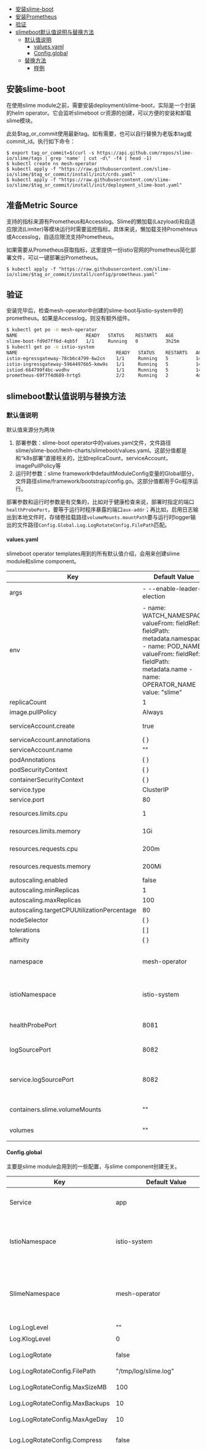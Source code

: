- [安装slime-boot](#安装slime-boot)
- [安装Prometheus](#安装prometheus)
- [验证](#验证)
- [slimeboot默认值说明与替换方法](#slimeboot默认值说明与替换方法)
  - [默认值说明](#默认值说明)
    - [values.yaml](#valuesyaml)
    - [Config.global](#configglobal)
  - [替换方法](#替换方法)
    - [样例](#样例)



## 安装slime-boot

在使用slime module之前，需要安装deployment/slime-boot，实际是一个封装的helm operator。它会监听slimeboot cr资源的创建，可以方便的安装和卸载slime模块。 

此处$tag_or_commit使用最新tag。如有需要，也可以自行替换为老版本tag或commit_id。执行如下命令：

```shell
$ export tag_or_commit=$(curl -s https://api.github.com/repos/slime-io/slime/tags | grep 'name' | cut -d\" -f4 | head -1)
$ kubectl create ns mesh-operator
$ kubectl apply -f "https://raw.githubusercontent.com/slime-io/slime/$tag_or_commit/install/init/crds.yaml"
$ kubectl apply -f "https://raw.githubusercontent.com/slime-io/slime/$tag_or_commit/install/init/deployment_slime-boot.yaml"
```



## 准备Metric Source

支持的指标来源有Prometheus和Accesslog。Slime的懒加载(Lazyload)和自适应限流(Limiter)等模块运行时需要监控指标。具体来说，懒加载支持Promehteus或Accesslog，自适应限流支持Prometheus。

如果需要从Prometheus获取指标，这里提供一份istio官网的Prometheus简化部署文件，可以一键部署出Prometheus。

```shell
$ kubectl apply -f "https://raw.githubusercontent.com/slime-io/slime/$tag_or_commit/install/config/prometheus.yaml"
```



## 验证

安装完毕后，检查mesh-operator中创建的slime-boot与istio-system中的prometheus。如果是Accesslog，则没有额外组件。

```sh
$ kubectl get po -n mesh-operator
NAME                         READY   STATUS    RESTARTS   AGE
slime-boot-fd9d7ff6d-4qb5f   1/1     Running   0          3h25m
$ kubectl get po -n istio-system
NAME                                    READY   STATUS    RESTARTS   AGE
istio-egressgateway-78cb6c4799-6w2cn    1/1     Running   5          14d
istio-ingressgateway-59644976b5-kmw9s   1/1     Running   5          14d
istiod-664799f4bc-wvdhv                 1/1     Running   5          14d
prometheus-69f7f4d689-hrtg5             2/2     Running   2          4d4h
```



## slimeboot默认值说明与替换方法

### 默认值说明

默认值来源分为两块

1. 部署参数：slime-boot operator中的values.yaml文件，文件路径slime/slime-boot/helm-charts/slimeboot/values.yaml。这部分值都是和“k8s部署”直接相关的，比如replicaCount，serviceAccount，imagePullPolicy等
2. 运行时参数：slime framework中defaultModuleConfig变量的Global部分，文件路径slime/framework/bootstrap/config.go。这部分值都用于Go程序运行。

部署参数和运行时参数是有交集的，比如对于健康检查来说，部署时指定的端口`healthProbePort`，要等于运行时程序暴露的端口`aux-addr`；再比如，启用日志输出到本地文件时，存储卷挂载路径`volumeMounts.mountPath`要与运行时logger输出的文件路径`Config.Global.Log.LogRotateConfig.FilePath`匹配。



#### values.yaml

slimeboot operator templates用到的所有默认值介绍，会用来创建slime module和slime component。

| Key                                        | Default Value                                                | Usages                                                      | Remark                                                       |
| ------------------------------------------ | ------------------------------------------------------------ | ----------------------------------------------------------- | ------------------------------------------------------------ |
| args                                       | - --enable-leader-election                                   | 自定义启动命令参数                                          |                                                              |
| env                                        | - name: WATCH_NAMESPACE   valueFrom:     fieldRef:       fieldPath: metadata.namespace - name: POD_NAME   valueFrom:     fieldRef:       fieldPath: metadata.name - name: OPERATOR_NAME   value: "slime" | 自定义环境变量                                              |                                                              |
| replicaCount                               | 1                                                            | module                                                      |                                                              |
| image.pullPolicy                           | Always                                                       | module                                                      |                                                              |
| serviceAccount.create                      | true                                                         | module                                                      | switch on serviceAccount creating                            |
| serviceAccount.annotations                 | { }                                                          | -                                                           |                                                              |
| serviceAccount.name                        | ""                                                           | -                                                           |                                                              |
| podAnnotations                             | { }                                                          | -                                                           |                                                              |
| podSecurityContext                         | { }                                                          | module                                                      |                                                              |
| containerSecurityContext                   | { }                                                          | module                                                      |                                                              |
| service.type                               | ClusterIP                                                    | module                                                      |                                                              |
| service.port                               | 80                                                           | module                                                      |                                                              |
| resources.limits.cpu                       | 1                                                            | module and component                                        |                                                              |
| resources.limits.memory                    | 1Gi                                                          | module and component                                        |                                                              |
| resources.requests.cpu                     | 200m                                                         | module and component                                        |                                                              |
| resources.requests.memory                  | 200Mi                                                        | module and component                                        |                                                              |
| autoscaling.enabled                        | false                                                        | -                                                           |                                                              |
| autoscaling.minReplicas                    | 1                                                            | -                                                           |                                                              |
| autoscaling.maxReplicas                    | 100                                                          | -                                                           |                                                              |
| autoscaling.targetCPUUtilizationPercentage | 80                                                           | -                                                           |                                                              |
| nodeSelector                               | { }                                                          | module                                                      |                                                              |
| tolerations                                | [ ]                                                          | module                                                      |                                                              |
| affinity                                   | { }                                                          | module                                                      |                                                              |
| namespace                                  | mesh-operator                                                | module and component(cluster global-sidecar, pilot)         | namespace deployed slime                                     |
| istioNamespace                             | istio-system                                                 | component(cluster global-sidecar, namespace global-sidecar) | namespace deployed istio                                     |
| healthProbePort                            | 8081                                                         | module                                                      | 如果修改，要和config.global.misc["aux-addr"]包含的端口值一致 |
| logSourcePort                              | 8082                                                         | module                                                      | module deployment接收accesslog的grpc端口                     |
| service.logSourcePort                      | 8082                                                         | module                                                      | module service接收accesslog的grpc端口，要与logSourcePort保持一致 |
| containers.slime.volumeMounts              | ""                                                           | module                                                      | 启用日志轮转时，存储卷对应的本地路径                         |
| volumes                                    | ""                                                           | module                                                      | 启用日志轮转时，使用的存储卷信息                             |



#### Config.global

主要是slime module会用到的一些配置，与slime component创建无关。

| Key                            | Default Value                                                | Usages                                                       | Remark |
| ------------------------------ | ------------------------------------------------------------ | ------------------------------------------------------------ | ------ |
| Service                        | app                                                          | servicefence匹配服务的label key，用来生成懒加载中sidecar的默认配置 |        |
| IstioNamespace                 | istio-system                                                 | 部署istio组件的namespace，用来生成懒加载中sidecar的默认配置，应等于实际部署istio组件的namespace |        |
| SlimeNamespace                 | mesh-operator                                                | 部署slime模块的namespace，用来生成懒加载中sidecar的默认配置，应等于实际创建slimeboot cr资源的namespace |        |
| Log.LogLevel                   | ""                                                           | slime自身日志级别                                            |        |
| Log.KlogLevel                  | 0                                                            | klog日志级别                                                 |        |
| Log.LogRotate                  | false                                                        | 是否启用日志轮转，即日志输出本地文件                         |        |
| Log.LogRotateConfig.FilePath   | "/tmp/log/slime.log"                                         | 本地日志文件路径                                             |        |
| Log.LogRotateConfig.MaxSizeMB  | 100                                                          | 本地日志文件大小上限，单位MB                                 |        |
| Log.LogRotateConfig.MaxBackups | 10                                                           | 本地日志文件个数上限                                         |        |
| Log.LogRotateConfig.MaxAgeDay  | 10                                                           | 本地日志文件保留时间，单位天                                 |        |
| Log.LogRotateConfig.Compress   | false                                                        | 本地日志文件轮转后是否压缩                                   |        |
| Misc                           | {"metrics-addr": ":8080", "aux-addr": ":8081", "enable-leader-election": "off","globalSidecarMode": "namespace","metricSourceType": "prometheus","logSourcePort": ":8082"}, | 可扩展的配置集合，目前有六个参数：1."metrics-addr"定义slime module manager监控指标暴露地址；2."aux-addr"定义辅助服务器暴露地址；3."enable-leader-election"定义manager是否启用选主功能；4."globalSidecarMode"定义global-sidecar的使用模式，默认是"namespace"，可选的还有"cluster", "no"；5."metricSourceType"定义监控指标来源，默认是"prometheus"，可选"accesslog"；6."logSourcePort"定义使用accesslog做指标源时，接收accesslog的端口，默认是8082，如果要修改，注意也要修改helm模板中的logSourcePort |        |



### 替换方法

对于values.yaml的替换，按照helm的语法规则[Values file](https://helm.sh/zh/docs/chart_template_guide/values_files/)。可以根据slime/slime-boot/helm-charts/slimeboot/templates中的使用方式，添加需要覆盖的字段到slimeboot cr资源的相应位置。

对于Config.global的替换，添加需要覆盖的字段到slimeboot cr资源的spec.module.global中相应位置。

#### 样例

下面的例子自定义了slime部署的namespace、resources资源大小等内容，从而实现slime中module和component的默认值替换。

```yaml
---
apiVersion: config.netease.com/v1alpha1
kind: SlimeBoot
metadata:
  name: lazyload
  namespace: slime
spec:
  namespace: slime					#自定义slime部署的namespace，和config.global.slimeNamespace一致
  istioNamespace: istio-system		#自定义istio部署的namespace，和config.global.istioNamespace一致
  healthProbePort: 9091				#和config.global.misc["aux-addr"]包含的端口值一致
  image:
    pullPolicy: Always
    repository: docker.io/slimeio/slime-lazyload
    tag: v0.2.6-db8a720-dirty
  module:
    - name: lazyload
      enable: true
      fence:
        wormholePort:
          - "9080"
      global:
        slimeNamespace: slime		#自定义sidecar默认配置中部署slime的namespace，与spec.namespace保持一致
        istioNamespace: istio-system	#自定义sidecar默认配置中部署istio的namespace，与spec.istioNamespace保持一致
        log:						#自定义log级别
          logLevel: debug
          klogLevel: 10
        misc:
          metrics-addr: ":9090"		#自定义slime module manager监控指标暴露地址
          aux-addr: ":9091"			#自定义辅助服务器暴露地址，与spec.healthProbePort一致
      metric:
        prometheus:
          address: http://prometheus.istio-system:9090
          handlers:
            destination:
              query: |
                sum(istio_requests_total{source_app="$source_app",reporter="destination"})by(destination_service)
              type: Group
  component:
    globalSidecar:
      enable: true
      type: namespaced
      namespace:
        - default
      resources:		#自定义resources
        requests:	
          cpu: 200m
          memory: 200Mi
        limits:
          cpu: 200m
          memory: 200Mi
      image:
        repository: istio/proxyv2
        tag: 1.7.0
    pilot:
      enable: true
      resources:		#自定义resources
        requests:
          cpu: 200m
          memory: 200Mi
        limits:
          cpu: 200m
          memory: 200Mi
      image:
        repository: docker.io/slimeio/pilot
        tag: globalPilot-7.0-v0.0.3-833f1bd5c1
```

